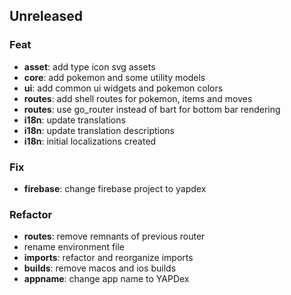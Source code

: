 ## Unreleased

### Feat

- **asset**: add type icon svg assets
- **core**: add pokemon and some utility models
- **ui**: add common ui widgets and pokemon colors
- **routes**: add shell routes for pokemon, items and moves
- **routes**: use go_router instead of bart for bottom bar rendering
- **i18n**: update translations
- **i18n**: update translation descriptions
- **i18n**: initial localizations created

### Fix

- **firebase**: change firebase project to yapdex

### Refactor

- **routes**: remove remnants of previous router
- rename environment file
- **imports**: refactor and reorganize imports
- **builds**: remove macos and ios builds
- **appname**: change app name to YAPDex
